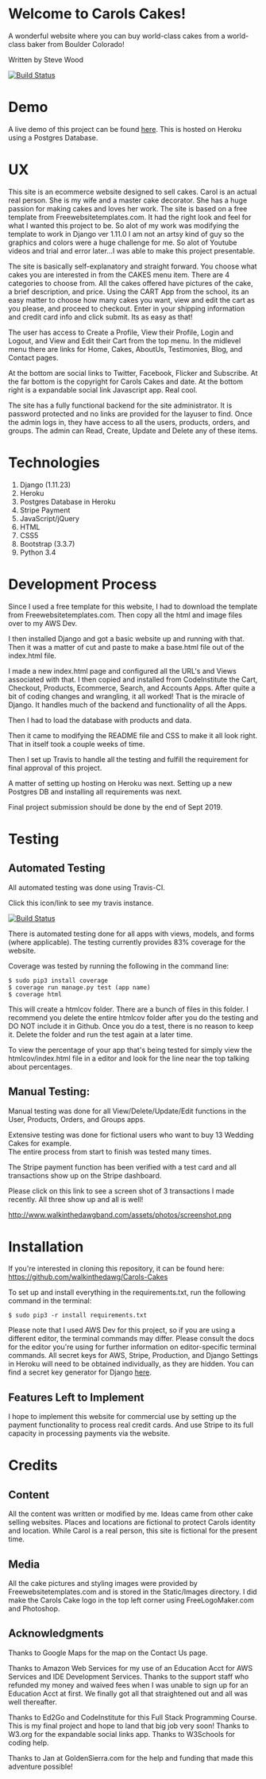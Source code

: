 # Welcome to Carols Cakes!

A wonderful website where you can buy world-class
cakes from a world-class baker from Boulder Colorado!

Written by Steve Wood

[![Build Status](https://travis-ci.org/walkinthedawg/Carols-Cakes.svg?branch=master)](https://travis-ci.org/walkinthedawg/Carols-Cakes)

# Demo
A live demo of this project can be found [here](https://pcswimming-project.herokuapp.com/). This is hosted on Heroku using a Postgres Database.

# UX
This site is an ecommerce website designed to sell cakes.  Carol is an actual real person.  She is my wife and a master cake decorator.  She has a huge passion for making cakes and loves her work.  The site is based on a free template from Freewebsitetemplates.com.  It had the right look and feel for what I wanted this project to be.  So alot of my work was modifying the template to work in Django ver 1.11.0  I am not an artsy kind of guy so the graphics and colors were a huge challenge for me.  So alot of Youtube videos and trial and error later...I was able to make this project presentable.

The site is basically self-explanatory and straight forward.  You choose what cakes you are interested in from the CAKES menu item.  There are 4 categories to choose from.  All the cakes offered have pictures of the cake, a brief description, and price.  Using the CART App from the school, its an easy matter to choose how many cakes you want, view and edit the cart as you please, and proceed to checkout.  Enter in your shipping information and credit card info and click submit.  Its as easy as that!

The user has access to Create a Profile, View their Profile, Login and Logout, and View and Edit their Cart from the top menu.  In the midlevel menu there are links for Home, Cakes, AboutUs, Testimonies, Blog, and Contact pages.  

At the bottom are social links to Twitter, Facebook, Flicker and Subscribe.  At the far bottom is the copyright for Carols Cakes and date.  At the bottom right is a expandable social link Javascript app.  Real cool.

The site has a fully functional backend for the site administrator.  It is password protected and no links are provided for the layuser to find.  Once the admin logs in, they have access to all the users, products, orders, and groups.  The admin can Read, Create, Update and Delete any of these items.  


# Technologies 
1. Django (1.11.23)
2. Heroku
3. Postgres Database in Heroku
4. Stripe Payment 
5. JavaScript/jQuery
6. HTML
7. CSS5
8. Bootstrap (3.3.7)
9. Python 3.4

# Development Process 
Since I used a free template for this website, I had to download the template from Freewebsitetemplates.com.  Then copy all the html and image files over to my AWS Dev.

I then installed Django and got a basic website up and running with that.  Then it was a matter of cut and paste to make a base.html file out of the index.html file.

I made a new index.html page and configured all the URL's and Views associated with that.  I then copied and installed from CodeInstitute the Cart, Checkout, Products, Ecommerce, Search, and Accounts Apps.  After quite a bit of coding changes and wrangling, it all worked!  That is the miracle of Django.  It handles much of the backend and functionality of all the Apps.  

Then I had to load the database with products and data.  

Then it came to modifying the README file and CSS to make it all look right.  That in itself took a couple weeks of time.

Then I set up Travis to handle all the testing and fulfill the requirement for final approval of this project.  

A matter of setting up hosting on Heroku was next.  Setting up a new Postgres DB and installing all requirements was next.  

Final project submission should be done by the end of Sept 2019.

# Testing
## Automated Testing  
All automated testing was done using Travis-CI. 

Click this icon/link to see my travis instance.

[![Build Status](https://travis-ci.org/walkinthedawg/Carols-Cakes.svg?branch=master)](https://travis-ci.org/walkinthedawg/Carols-Cakes)

There is automated testing done for all apps with views, models, and forms (where applicable). The testing currently provides 83% coverage for the website. 

Coverage was tested by running the following in the command line: 
```
$ sudo pip3 install coverage 
$ coverage run manage.py test (app name)
$ coverage html
```
This will create a htmlcov folder. There are a bunch of files in this folder. I recommend you delete the entire htmlcov folder after you do the testing and DO NOT include it in Github.  Once you do a test, there is no reason to keep it.  Delete the folder and run the test again at a later time.

To view the percentage of your app that's being tested for simply view the htmlcov/index.html file in a editor and look for the line near the top talking about percentages.

## Manual Testing: 
Manual testing was done for all View/Delete/Update/Edit functions in the User, Products, Orders, and Groups apps. 

Extensive testing was done for fictional users who want to buy 13 Wedding Cakes for example.  
The entire process from start to finish was tested many times.

The Stripe payment function has been verified with a test card and all transactions show up on the Stripe dashboard. 

Please click on this link to see a screen shot of 3 transactions I made recently.  All three show up and all is well!

http://www.walkinthedawgband.com/assets/photos/screenshot.png


# Installation 
If you're interested in cloning this repository, it can be found here:  https://github.com/walkinthedawg/Carols-Cakes

To set up and install everything in the requirements.txt, run the following command in the terminal: 
```
$ sudo pip3 -r install requirements.txt
```

Please note that I used AWS Dev for this project, so if you are using a different editor, the terminal commands may differ. Please consult the docs for the editor you're using for further information on editor-specific terminal commands. All secret keys for AWS, Stripe, Production, and Django Settings in Heroku will need to be obtained individually, as they are hidden. You can find a secret key generator for Django [here](https://www.miniwebtool.com/django-secret-key-generator/). 

## Features Left to Implement

I hope to implement this website for commercial use by setting up the payment functionality to process real credit cards. And use Stripe to its full capacity in processing payments via the website.

# Credits 
## Content 
All the content was written or modified by me.  Ideas came from other cake selling websites. Places and locations are fictional to protect Carols identity and location.
While Carol is a real person, this site is fictional for the present time.  

## Media 
All the cake pictures and styling images were provided by Freewebsitetemplates.com and is stored in the Static/Images directory.  I did make the Carols Cake logo in the top left corner using FreeLogoMaker.com and Photoshop.  

## Acknowledgments 
Thanks to Google Maps for the map on the Contact Us page.

Thanks to Amazon Web Services for my use of an Education Acct for AWS Services and IDE Development Services.  Thanks to the support staff who refunded my money and waived fees when I was unable to sign up for an Education Acct at first. We finally got all that straightened out and all was well thereafter.

Thanks to Ed2Go and CodeInstitute for this Full Stack Programming Course.  This is my final project and hope to land that big job very soon!
Thanks to W3.org for the expandable social links app.  Thanks to W3Schools for coding help.

Thanks to Jan at GoldenSierra.com for the help and funding that made this adventure possible!